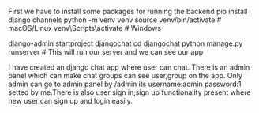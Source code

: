 First we have to install some packages for running the backend
   pip install django channels
   python -m venv venv
source venv/bin/activate  # macOS/Linux
venv\Scripts\activate     # Windows

django-admin startproject djangochat
cd djangochat
python manage.py runserver  # This will run our server and we can see our app

I have created an django chat app where user can chat. There is an admin panel which can make chat groups can see user,group on the app.
Only admin can go to admin panel by /admin its username:admin password:1 setted by me.There is also user sign in,sign up functionality present where new user can sign up and login easily.

